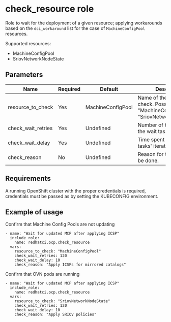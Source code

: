 # check_resource role

Role to wait for the deployment of a given resource; applying workarounds based on the `dci_workaround` list for the case of `MachineConfigPool` resources.

Supported resources:

- MachineConfigPool
- SriovNetworkNodeState

## Parameters

Name                        | Required  | Default                | Description
--------------------------- |-----------|------------------------|-----------------------------------------------------------------------
resource\_to\_check         | Yes       | MachineConfigPool      | Name of the resource to check. Possible values: "MachineConfigPool", or "SriovNetworkNodeState".
check\_wait\_retries        | Yes       | Undefined              | Number of times in which the wait task is performed.
check\_wait\_delay          | Yes       | Undefined              | Time spent between wait tasks' iterations.
check\_reason               | No        | Undefined              | Reason for the check to be done.

## Requirements

A running OpenShift cluster with the proper credentials is required, credentials must be passed as by setting the KUBECONFIG environment.

## Example of usage

Confirm that Machine Config Pools are not updating
```
- name: "Wait for updated MCP after applying ICSP"
  include_role:
    name: redhatci.ocp.check_resource
  vars:
    resource_to_check: "MachineConfigPool"
    check_wait_retries: 120
    check_wait_delay: 10
    check_reason: "Apply ICSPs for mirrored catalogs"
```

Confirm that OVN pods are running
```
- name: "Wait for updated MCP after applying ICSP"
  include_role:
    name: redhatci.ocp.check_resource
  vars:
    resource_to_check: "SriovNetworkNodeState"
    check_wait_retries: 120
    check_wait_delay: 10
    check_reason: "Apply SRIOV policies"
```
